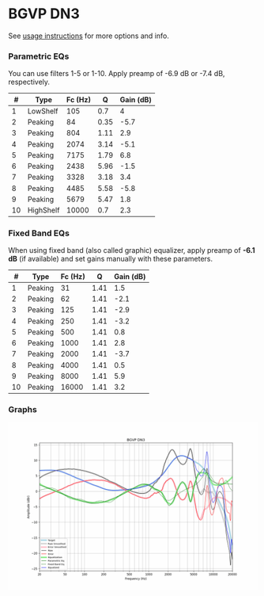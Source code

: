 # BGVP DN3
See [usage instructions](https://github.com/jaakkopasanen/AutoEq#usage) for more options and info.

### Parametric EQs
You can use filters 1-5 or 1-10. Apply preamp of -6.9 dB or -7.4 dB, respectively.

|   # | Type      |   Fc (Hz) |    Q |   Gain (dB) |
|-----|-----------|-----------|------|-------------|
|   1 | LowShelf  |       105 | 0.7  |         4   |
|   2 | Peaking   |        84 | 0.35 |        -5.7 |
|   3 | Peaking   |       804 | 1.11 |         2.9 |
|   4 | Peaking   |      2074 | 3.14 |        -5.1 |
|   5 | Peaking   |      7175 | 1.79 |         6.8 |
|   6 | Peaking   |      2438 | 5.96 |        -1.5 |
|   7 | Peaking   |      3328 | 3.18 |         3.4 |
|   8 | Peaking   |      4485 | 5.58 |        -5.8 |
|   9 | Peaking   |      5679 | 5.47 |         1.8 |
|  10 | HighShelf |     10000 | 0.7  |         2.3 |

### Fixed Band EQs
When using fixed band (also called graphic) equalizer, apply preamp of **-6.1 dB** (if available) and set gains manually with these parameters.

|   # | Type    |   Fc (Hz) |    Q |   Gain (dB) |
|-----|---------|-----------|------|-------------|
|   1 | Peaking |        31 | 1.41 |         1.5 |
|   2 | Peaking |        62 | 1.41 |        -2.1 |
|   3 | Peaking |       125 | 1.41 |        -2.9 |
|   4 | Peaking |       250 | 1.41 |        -3.2 |
|   5 | Peaking |       500 | 1.41 |         0.8 |
|   6 | Peaking |      1000 | 1.41 |         2.8 |
|   7 | Peaking |      2000 | 1.41 |        -3.7 |
|   8 | Peaking |      4000 | 1.41 |         0.5 |
|   9 | Peaking |      8000 | 1.41 |         5.9 |
|  10 | Peaking |     16000 | 1.41 |         3.2 |

### Graphs
![](./BGVP%20DN3.png)
